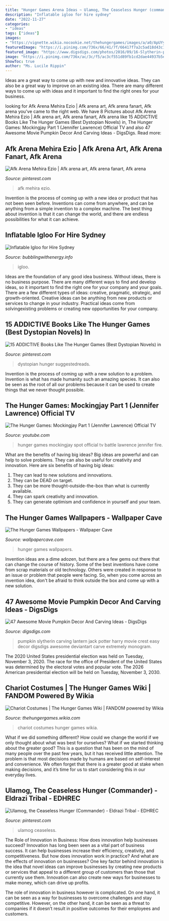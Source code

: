 ```yaml
---
title: "Hunger Games Arena Ideas ~ Ulamog, The Ceaseless Hunger (commander)"
description: "Inflatable igloo for hire sydney"
date: "2022-11-27"
categories:
- "ideas"
tags: ["ideas"]
images:
- "https://vignette.wikia.nocookie.net/thehungergames/images/a/a0/ApUYyVbCQAAwewx.jpg/revision/latest?cb=20120402231133"
featuredImage: "https://i.pinimg.com/736x/66/41/7f/66417f7a2c5ad18d43c1612da56bf5ad.jpg"
featured_image: "https://www.digsdigs.com/photos/2016/09/16-Slytherin-pumpkin-carving.jpg"
image: "https://i.pinimg.com/736x/ac/3c/f5/ac3cf551d89fb1cd2dae44937b5ed128.jpg"
ShowToc: true
author: "Ms. Lucile Rippin"
---
```



Ideas are a great way to come up with new and innovative ideas. They can also be a great way to improve on an existing idea. There are many different ways to come up with ideas and it important to find the right ones for your business.

	

		
looking for Afk Arena Mehira Ezio | Afk arena art, Afk arena fanart, Afk arena you've came to the right web. We have 8 Pictures about Afk Arena Mehira Ezio | Afk arena art, Afk arena fanart, Afk arena like 15 ADDICTIVE Books Like The Hunger Games (Best Dystopian Novels) in, The Hunger Games: Mockingjay Part 1 (Jennifer Lawrence) Official TV and also 47 Awesome Movie Pumpkin Decor And Carving Ideas - DigsDigs. Read more:
		
    
## Afk Arena Mehira Ezio | Afk Arena Art, Afk Arena Fanart, Afk Arena

<img loading=lazy src="https://i.pinimg.com/736x/98/11/fb/9811fbc087ccec5f26cf9bae79d5b04d.jpg" onerror="this.onerror=null;this.src='https://tse1.mm.bing.net/th?id=OIP.LnaN7zp1hsHzIX8gJc6b7wHaKL&amp;pid=15.1';" alt="Afk Arena Mehira Ezio | Afk arena art, Afk arena fanart, Afk arena">

_Source: pinterest.com_

>afk mehira ezio. 

	

Invention is the process of coming up with a new idea or product that has not been seen before. Inventions can come from anywhere, and can be anything from a simple invention to a complex machine. The best thing about invention is that it can change the world, and there are endless possibilities for what it can achieve.

    
## Inflatable Igloo For Hire Sydney

<img loading=lazy src="https://www.bubblingwithenergy.info/wp-content/uploads/2020/01/Inflatable-Igloo-Side.jpg" onerror="this.onerror=null;this.src='https://tse1.mm.bing.net/th?id=OIP.a2F9ITxSMwwtBBNIEpwnAwHaJ4&amp;pid=15.1';" alt="Inflatable Igloo for Hire Sydney">

_Source: bubblingwithenergy.info_

>igloo. 

	

Ideas are the foundation of any good idea business. Without ideas, there is no business purpose. There are many different ways to find and develop ideas, so it important to find the right one for your company and your goals. There are a few different types of ideas: creative, pragmatic, strategic, and growth-oriented. Creative ideas can be anything from new products or services to change in your industry. Practical ideas come from solvingexisting problems or creating new opportunities for your company.

    
## 15 ADDICTIVE Books Like The Hunger Games (Best Dystopian Novels) In

<img loading=lazy src="https://i.pinimg.com/736x/ac/3c/f5/ac3cf551d89fb1cd2dae44937b5ed128.jpg" onerror="this.onerror=null;this.src='https://tse1.mm.bing.net/th?id=OIP.aNvlN80n6dxBLKZ3sOG_DQHaP-&amp;pid=15.1';" alt="15 ADDICTIVE Books Like The Hunger Games (Best Dystopian Novels) in">

_Source: pinterest.com_

>dystopian hunger suggestedreads. 

	

Invention is the process of coming up with a new solution to a problem. Invention is what has made humanity such an amazing species. It can also be seen as the root of all our problems because it can be used to create things that we never thought possible.

    
## The Hunger Games: Mockingjay Part 1 (Jennifer Lawrence) Official TV

<img loading=lazy src="http://i.ytimg.com/vi/C8hCOC7dboc/maxresdefault.jpg" onerror="this.onerror=null;this.src='https://tse1.mm.bing.net/th?id=OIP.zrPCOl9AuFSvXJ8NjITQzQHaEK&amp;pid=15.1';" alt="The Hunger Games: Mockingjay Part 1 (Jennifer Lawrence) Official TV">

_Source: youtube.com_

>hunger games mockingjay spot official tv battle lawrence jennifer fire. 

	

What are the benefits of having big ideas?
Big ideas are powerful and can help to solve problems. They can also be useful for creativity and innovation. Here are six benefits of having big ideas: 
1. They can lead to new solutions and innovations.
2. They can be DEAD on target.
3. They can be more thought-outside-the-box than what is currently available.
4. They can spark creativity and innovation. 
5. They can generate optimism and confidence in yourself and your team.

    
## The Hunger Games Wallpapers - Wallpaper Cave

<img loading=lazy src="https://wallpapercave.com/wp/UrZDH4g.jpg" onerror="this.onerror=null;this.src='https://tse2.mm.bing.net/th?id=OIP.5oGVVuFqfPPSTA0u_86mpgHaEo&amp;pid=15.1';" alt="The Hunger Games Wallpapers - Wallpaper Cave">

_Source: wallpapercave.com_

>hunger games wallpapers. 

	

Invention ideas are a dime adozen, but there are a few gems out there that can change the course of history. Some of the best inventions have come from scrap materials or old technology. Others were created in response to an issue or problem that people were facing. So, when you come across an invention idea, don't be afraid to think outside the box and come up with a new solution.

    
## 47 Awesome Movie Pumpkin Decor And Carving Ideas - DigsDigs

<img loading=lazy src="https://www.digsdigs.com/photos/2016/09/16-Slytherin-pumpkin-carving.jpg" onerror="this.onerror=null;this.src='https://tse4.mm.bing.net/th?id=OIP.swDIXd0f7ouJOlPCK1mKpAHaJ4&amp;pid=15.1';" alt="47 Awesome Movie Pumpkin Decor And Carving Ideas - DigsDigs">

_Source: digsdigs.com_

>pumpkin slytherin carving lantern jack potter harry movie crest easy decor digsdigs awesome deviantart carve extremely monogram. 

	

The 2020 United States presidential election was held on Tuesday, November 3, 2020. The race for the office of President of the United States was determined by the electoral votes and popular vote. The 2026 American presidential election will be held on Tuesday, November 3, 2030.

    
## Chariot Costumes | The Hunger Games Wiki | FANDOM Powered By Wikia

<img loading=lazy src="https://vignette.wikia.nocookie.net/thehungergames/images/a/a0/ApUYyVbCQAAwewx.jpg/revision/latest?cb=20120402231133" onerror="this.onerror=null;this.src='https://tse1.mm.bing.net/th?id=OIP.eYzZ5qdcLjzTWKNMLhAmSwHaJ4&amp;pid=15.1';" alt="Chariot Costumes | The Hunger Games Wiki | FANDOM powered by Wikia">

_Source: thehungergames.wikia.com_

>chariot costumes hunger games wikia. 

	

What if we did something different?
How could we change the world if we only thought about what was best for ourselves? What if we started thinking about the greater good? This is a question that has been on the mind of many people over the past few years, but it has received little attention. The problem is that most decisions made by humans are based on self-interest and convenience. We often forget that there is a greater good at stake when making decisions, and it’s time for us to start considering this in our everyday lives.

    
## Ulamog, The Ceaseless Hunger (Commander) - Eldrazi Tribal - EDHREC

<img loading=lazy src="https://i.pinimg.com/736x/66/41/7f/66417f7a2c5ad18d43c1612da56bf5ad.jpg" onerror="this.onerror=null;this.src='https://tse4.mm.bing.net/th?id=OIP.kjEM2PHKPMORmZr0dzTy4gHaKU&amp;pid=15.1';" alt="Ulamog, the Ceaseless Hunger (Commander) - Eldrazi Tribal - EDHREC">

_Source: pinterest.com_

>ulamog ceaseless. 

	

The Role of Innovation in Business: How does innovation help businesses succeed?
Innovation has long been seen as a vital part of business success. It can help businesses increase their efficiency, creativity, and competitiveness. But how does innovation work in practice? And what are the effects of innovation on businesses?
One key factor behind innovation is the idea that novel ideas can improve businesses by creating new products or services that appeal to a different group of customers than those that currently use them. Innovation can also create new ways for businesses to make money, which can drive up profits.

The role of innovation in business however is complicated. On one hand, it can be seen as a way for businesses to overcome challenges and stay competitive. However, on the other hand, it can be seen as a threat to companies if it doesn’t result in positive outcomes for their employees and customers.

